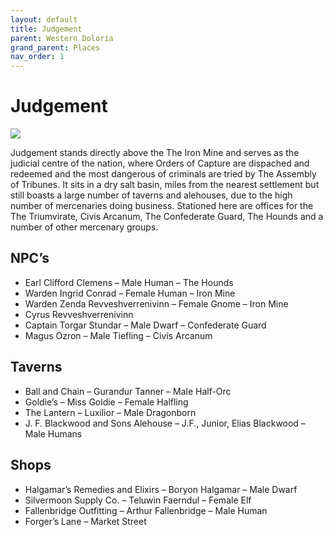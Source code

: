 ```yaml
---
layout: default
title: Judgement
parent: Western Doloria
grand_parent: Places
nav_order: 1
---
```


# Judgement

![](/doloria/img/judgement.jpg)

Judgement stands directly above the The Iron Mine and serves as the judicial centre of the nation, where Orders of Capture are dispached and redeemed and the most dangerous of criminals are tried by The Assembly of Tribunes. It sits in a dry salt basin, miles from the nearest settlement but still boasts a large number of taverns and alehouses, due to the high number of mercenaries doing business. Stationed here are offices for the The Triumvirate, Civis Arcanum, The Confederate Guard, The Hounds and a number of other mercenary groups.

## NPC’s

* Earl Clifford Clemens – Male Human – The Hounds
* Warden Ingrid Conrad – Female Human – Iron Mine
* Warden Zenda Revveshverrenivinn – Female Gnome – Iron Mine
* Cyrus Revveshverrenivinn
* Captain Torgar Stundar – Male Dwarf – Confederate Guard
* Magus Ozron – Male Tiefling – Civis Arcanum

## Taverns

* Ball and Chain – Gurandur Tanner – Male Half-Orc
* Goldie’s – Miss Goldie – Female Halfling
* The Lantern – Luxilior – Male Dragonborn
* J. F. Blackwood and Sons Alehouse – J.F., Junior, Elias Blackwood – Male Humans

## Shops

* Halgamar’s Remedies and Elixirs – Boryon Halgamar – Male Dwarf
* Silvermoon Supply Co. – Teluwin Faerndul – Female Elf
* Fallenbridge Outfitting – Arthur Fallenbridge – Male Human
* Forger’s Lane – Market Street